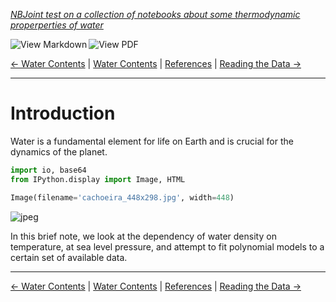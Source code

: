 <!--HEADER-->
[*NBJoint test on a collection of notebooks about some thermodynamic properperties of water*](https://github.com/rmsrosa/nbjoint)

<!--BADGES-->
<a href="https://nbviewer.jupyter.org/github/rmsrosa/nbjoint/blob/master/tests/nb_export_builds/nb_water_md/01.00-Introduction.md"><img align="left" src="https://img.shields.io/badge/view-markdown-orange" alt="View Markdown" title="View Markdown"></a><a href="https://nbviewer.jupyter.org/github/rmsrosa/nbjoint/blob/master/tests/nb_export_builds/nb_water_pdf/01.00-Introduction.pdf"><img align="left" src="https://img.shields.io/badge/view-pdf-blueviolet" alt="View PDF" title="View PDF"></a>&nbsp;

<!--NAVIGATOR-->
[<- Water Contents](00.00-Water_Contents.md) | [Water Contents](00.00-Water_Contents.md) | [References](BA.00-References.md) | [Reading the Data ->](02.00-Data.md)

---


# Introduction

Water is a fundamental element for life on Earth and is crucial for the dynamics of the planet.


```python
import io, base64
from IPython.display import Image, HTML
```


```python
Image(filename='cachoeira_448x298.jpg', width=448) 
```




![jpeg](output_5_0.jpg)



In this brief note, we look at the dependency of water density on temperature, at sea level pressure, and attempt to fit polynomial models to a certain set of available data.

<!--NAVIGATOR-->

---
[<- Water Contents](00.00-Water_Contents.md) | [Water Contents](00.00-Water_Contents.md) | [References](BA.00-References.md) | [Reading the Data ->](02.00-Data.md)
